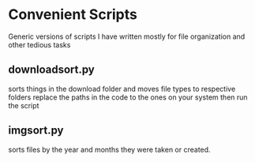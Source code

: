 # Convenient Scripts
 Generic versions of scripts I have written mostly for file organization and other tedious tasks

## downloadsort.py
sorts things in the download folder and moves file types to respective folders
replace the paths in the code to the ones on your system then run the script

## imgsort.py
sorts files by the year and months they were taken or created.
